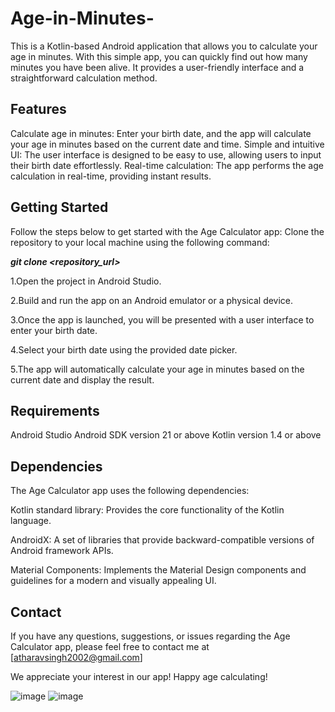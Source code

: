 # Age-in-Minutes-
This is a Kotlin-based Android application that allows you to calculate your age in minutes. With this simple app, you can quickly find out how many minutes you have been alive. It provides a user-friendly interface and a straightforward calculation method.


**Features**
---
Calculate age in minutes: Enter your birth date, and the app will calculate your age in minutes based on the current date and time.
Simple and intuitive UI: The user interface is designed to be easy to use, allowing users to input their birth date effortlessly.
Real-time calculation: The app performs the age calculation in real-time, providing instant results.

**Getting Started**
---
Follow the steps below to get started with the Age Calculator app:
Clone the repository to your local machine using the following command:

***git clone <repository_url>***

1.Open the project in Android Studio.

2.Build and run the app on an Android emulator or a physical device.

3.Once the app is launched, you will be presented with a user interface to enter your birth date.

4.Select your birth date using the provided date picker.

5.The app will automatically calculate your age in minutes based on the current date and display the result.

**Requirements**
---
Android Studio
Android SDK version 21 or above
Kotlin version 1.4 or above

**Dependencies**
---
The Age Calculator app uses the following dependencies:

Kotlin standard library: Provides the core functionality of the Kotlin language.

AndroidX: A set of libraries that provide backward-compatible versions of Android framework APIs.

Material Components: Implements the Material Design components and guidelines for a modern and visually appealing UI.

**Contact**
---
If you have any questions, suggestions, or issues regarding the Age Calculator app, please feel free to contact me at [atharavsingh2002@gmail.com]

We appreciate your interest in our app! Happy age calculating!



![image](https://github.com/AtHaRaVs/Age-in-Minutes-/assets/99896281/3ccd024a-ba43-4c1c-8b4d-35fff8006061)
![image](https://github.com/AtHaRaVs/Age-in-Minutes-/assets/99896281/64e88753-dcd4-4a53-8077-c834b0a54b69)

